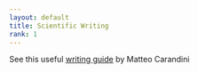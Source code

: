 ```yaml
---
layout: default
title: Scientific Writing
rank: 1
---
```


See this useful [writing guide](https://drive.google.com/file/d/1RFzp3BV1tT4XQTGkGmopkmanjkN9UptD/view) by Matteo Carandini